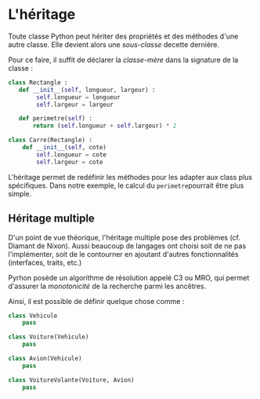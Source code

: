 # L'héritage

Toute classe Python peut hériter des propriétés et des méthodes d'une autre classe. Elle devient alors une _sous-classe_ decette dernière.

Pour ce faire, il suffit de déclarer la _classe-mère_ dans la signature de la classe :

```python
class Rectangle :
   def __init__(self, longueur, largeur) :
        self.longueur = longueur
        self.largeur = largeur

   def perimetre(self) :
       return (self.longueur + self.largeur) * 2

class Carre(Rectangle) :
    def __init__(self, cote)
        self.longueur = cote
        self.largeur = cote
```

L'héritage permet de redéfinir les méthodes pour les adapter aux class plus spécifiques. Dans notre exemple, le calcul du `perimetre`pourrait être plus simple.

## Héritage multiple

D'un point de vue théorique, l'héritage multiple pose des problèmes (cf. Diamant de Nixon). Aussi beaucoup de langages ont choisi soit de ne pas l'implémenter, soit de le contourner en ajoutant d'autres fonctionnalités (interfaces, traits, etc.)

Pyrhon posède un algorithme de résolution appelé C3 ou MRO, qui permet d'assurer la _monotonicité_ de la recherche parmi les ancêtres.

Ainsi, il est possible de définir quelque chose comme :

```python
class Vehicule
    pass

class Voiture(Vehicule)
    pass

class Avion(Vehicule)
    pass

class VoitureVolante(Voiture, Avion)
    pass
```
